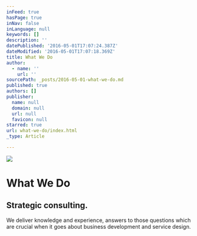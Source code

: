 ```yaml
---
inFeed: true
hasPage: true
inNav: false
inLanguage: null
keywords: []
description: ''
datePublished: '2016-05-01T17:07:24.387Z'
dateModified: '2016-05-01T17:07:18.369Z'
title: What We Do
author:
  - name: ''
    url: ''
sourcePath: _posts/2016-05-01-what-we-do.md
published: true
authors: []
publisher:
  name: null
  domain: null
  url: null
  favicon: null
starred: true
url: what-we-do/index.html
_type: Article

---
```

![](https://the-grid-user-content.s3-us-west-2.amazonaws.com/4c454f42-2468-4a86-b36a-f4464b508e0b.jpg)

# What We Do

## Strategic consulting.   
We deliver knowledge and experience, answers to those questions which are crucial when it goes about business development and service design.
